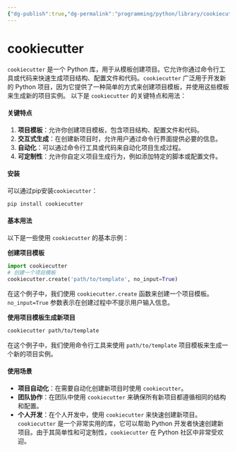 ```yaml
---
{"dg-publish":true,"dg-permalink":"programming/python/library/cookiecutter.md","permalink":"/programming/python/library/cookiecutter.md/"}
---
```



# cookiecutter

`cookiecutter` 是一个 Python 库，用于从模板创建项目。它允许你通过命令行工具或代码来快速生成项目结构、配置文件和代码。`cookiecutter` 广泛用于开发新的 Python 项目，因为它提供了一种简单的方式来创建项目模板，并使用这些模板来生成新的项目实例。 以下是 `cookiecutter` 的关键特点和用法：

#### 关键特点

1. **项目模板**：允许你创建项目模板，包含项目结构、配置文件和代码。
2. **交互式生成**：在创建新项目时，允许用户通过命令行界面提供必要的信息。
3. **自动化**：可以通过命令行工具或代码来自动化项目生成过程。
4. **可定制性**：允许你自定义项目生成行为，例如添加特定的脚本或配置文件。

#### 安装

可以通过pip安装`cookiecutter`：

```bash
pip install cookiecutter
```

#### 基本用法

以下是一些使用 `cookiecutter` 的基本示例：

**创建项目模板**

```python
import cookiecutter
# 创建一个项目模板
cookiecutter.create('path/to/template', no_input=True)
```

在这个例子中，我们使用 `cookiecutter.create` 函数来创建一个项目模板。`no_input=True` 参数表示在创建过程中不提示用户输入信息。

**使用项目模板生成新项目**

```bash
cookiecutter path/to/template
```

在这个例子中，我们使用命令行工具来使用 `path/to/template` 项目模板来生成一个新的项目实例。

#### 使用场景

* **项目自动化**：在需要自动化创建新项目时使用 `cookiecutter`。
* **团队协作**：在团队中使用 `cookiecutter` 来确保所有新项目都遵循相同的结构和配置。
* **个人开发**：在个人开发中，使用 `cookiecutter` 来快速创建新项目。 `cookiecutter` 是一个非常实用的库，它可以帮助 Python 开发者快速创建新项目。由于其简单性和可定制性，`cookiecutter` 在 Python 社区中非常受欢迎。